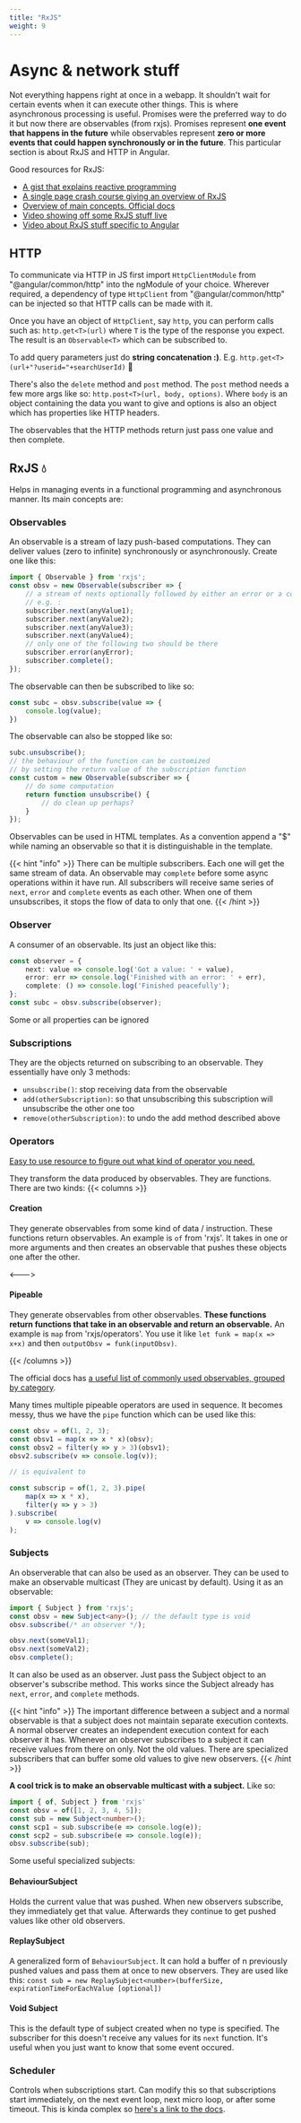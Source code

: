 ```yaml
---
title: "RxJS"
weight: 9
---
```

# Async & network stuff
Not everything happens right at once in a webapp. It shouldn't wait for certain events when it can execute other things. This is where asynchronous processing is useful. Promises were the preferred way to do it but now there are observables (from rxjs). Promises represent **one event that happens in the future** while observables represent **zero or more events that could happen synchronously or in the future**. This particular section is about RxJS and HTTP in Angular.

Good resources for RxJS:
* [A gist that explains reactive programming](https://gist.github.com/staltz/868e7e9bc2a7b8c1f754)
* [A single page crash course giving an overview of RxJS](https://www.learnrxjs.io/learn-rxjs/concepts/rxjs-primer)
* [Overview of main concepts. Official docs](https://rxjs.dev/guide/overview)
* [Video showing off some RxJS stuff live](https://youtu.be/ewcoEYS85Co)
* [Video about RxJS stuff specific to Angular](https://www.youtube.com/watch?v=65Us8NwmYf4)

## HTTP
To communicate via HTTP in JS first import `HttpClientModule` from "@angular/common/http" into the ngModule of your choice. Wherever required, a dependency of type `HttpClient` from "@angular/common/http" can be injected so that HTTP calls can be made with it.

Once you have an object of `HttpClient`, say `http`, you can perform calls such as: `http.get<T>(url)` where `T` is the type of the response you expect. The result is an `Observable<T>` which can be subscribed to.

To add query parameters just do **string concatenation :)**. E.g. `http.get<T>(url+"?userid="+searchUserId)` 🌴

There's also the `delete` method and `post` method. The `post` method needs a few more args like so: `http.post<T>(url, body, options)`. Where `body` is an object containing the data you want to give and options is also an object which has properties like HTTP headers.

The observables that the HTTP methods return just pass one value and then complete.

## RxJS 💧
Helps in managing events in a functional programming and asynchronous manner. Its main concepts are:

### Observables
An observable is a stream of lazy push-based computations. They can deliver values (zero to infinite) synchronously or asynchronously. Create one like this:
```ts
import { Observable } from 'rxjs';
const obsv = new Observable(subscriber => {
    // a stream of nexts optionally followed by either an error or a complete
    // e.g. :
    subscriber.next(anyValue1);
    subscriber.next(anyValue2);
    subscriber.next(anyValue3);
    subscriber.next(anyValue4);
    // only one of the following two should be there
    subscriber.error(anyError);
    subscriber.complete();
});
```

The observable can then be subscribed to like so:
```ts
const subc = obsv.subscribe(value => {
    console.log(value);
})
```

The observable can also be stopped like so:
```ts
subc.unsubscribe();
// the behaviour of the function can be customized
// by setting the return value of the subscription function
const custom = new Observable(subscriber => {
    // do some computation
    return function unsubscribe() {
        // do clean up perhaps?
    }
});
```

Observables can be used in HTML templates. As a convention append a "$" while naming an observable
so that it is distinguishable in the template.

{{< hint "info" >}}
There can be multiple subscribers. Each one will get the same stream of data.
An observable may `complete` before some async operations within it have run. All subscribers will receive same series of `next`, `error` and `complete` events as each other.
When one of them unsubscribes, it stops the flow of data to only that one.
{{< /hint >}}

### Observer
A consumer of an observable. Its just an object like this:
```ts
const observer = {
    next: value => console.log('Got a value: ' + value),
    error: err => console.log('Finished with an error: ' + err),
    complete: () => console.log('Finished peacefully');
};
const subc = obsv.subscribe(observer);
```
Some or all properties can be ignored

### Subscriptions
They are the objects returned on subscribing to an observable. They essentially have only 3 methods:
* `unsubscribe()`: stop receiving data from the observable
* `add(otherSubscription)`: so that unsubscribing this subscription will unsubscribe the other one too
* `remove(otherSubscription)`: to undo the add method described above

### Operators
[Easy to use resource to figure out what kind of operator you need.](https://rxjs.dev/operator-decision-tree)

They transform the data produced by observables. They are functions. There are two kinds:
{{< columns >}}

#### Creation
They generate observables from some kind of data / instruction. These functions return observables. An example is `of` from 'rxjs'. It takes in one or more arguments and then creates an observable that pushes these objects one after the other.

<--->

#### Pipeable
They generate observables from other observables. **These functions return functions that take in an observable and return an observable.** An example is `map` from 'rxjs/operators'. You use it like `let funk = map(x => x+x)` and then `outputObsv = funk(inputObsv)`.

{{< /columns >}}

The official docs has [a useful list of commonly used observables, grouped by category](https://rxjs.dev/guide/operators#categories-of-operators).

Many times multiple pipeable operators are used in sequence. It becomes messy, thus we have the `pipe` function which can be used like this:
```ts
const obsv = of(1, 2, 3);
const obsv1 = map(x => x * x)(obsv);
const obsv2 = filter(y => y > 3)(obsv1);
obsv2.subscribe(v => console.log(v));

// is equivalent to

const subscrip = of(1, 2, 3).pipe(
    map(x => x * x),
    filter(y => y > 3)
).subscribe(
    v => console.log(v)
);
```

### Subjects
An observerable that can also be used as an observer. They can be used to make an observable multicast (They are unicast by default).
Using it as an observable:
```ts
import { Subject } from 'rxjs';
const obsv = new Subject<any>(); // the default type is void
obsv.subscribe(/* an observer */);

obsv.next(someVal1);
obsv.next(someVal2);
obsv.complete();
```

It can also be used as an observer. Just pass the Subject object to an observer's subscribe method. This works since the Subject already has `next`, `error`, and `complete` methods.

{{< hint "info" >}}
The important difference between a subject and a normal observable is that a subject does not maintain separate execution contexts.
A normal observer creates an independent execution context for each observer it has.
Whenever an observer subscribes to a subject it can receive values from there on only. Not the old values.
There are specialized subscribers that can buffer some old values to give new observers.
{{< /hint >}}

**A cool trick is to make an observable multicast with a subject.** Like so:
```ts
import { of, Subject } from 'rxjs'
const obsv = of([1, 2, 3, 4, 5]);
const sub = new Subject<number>();
const scp1 = sub.subscribe(e => console.log(e));
const scp2 = sub.subscribe(e => console.log(e));
obsv.subscribe(sub);
```

Some useful specialized subjects:
#### BehaviourSubject
Holds the current value that was pushed. When new observers subscribe, they immediately get that value. Afterwards they continue to get pushed values like other old observers.

#### ReplaySubject
A generalized form of `BehaviourSubject`. It can hold a buffer of n previously pushed values and pass them at once to new observers.
They are used like this: `const sub = new ReplaySubject<number>(bufferSize, expirationTimeForEachValue [optional])`

#### Void Subject
This is the default type of subject created when no type is specified. The subscriber for this doesn't receive any values for its `next` function. It's useful when you just want to know that some event occured.

### Scheduler
Controls when subscriptions start. Can modify this so that subscriptions start immediately, on the next event loop, next micro loop, or after some timeout. This is kinda complex so [here's a link to the docs](https://rxjs.dev/guide/scheduler).